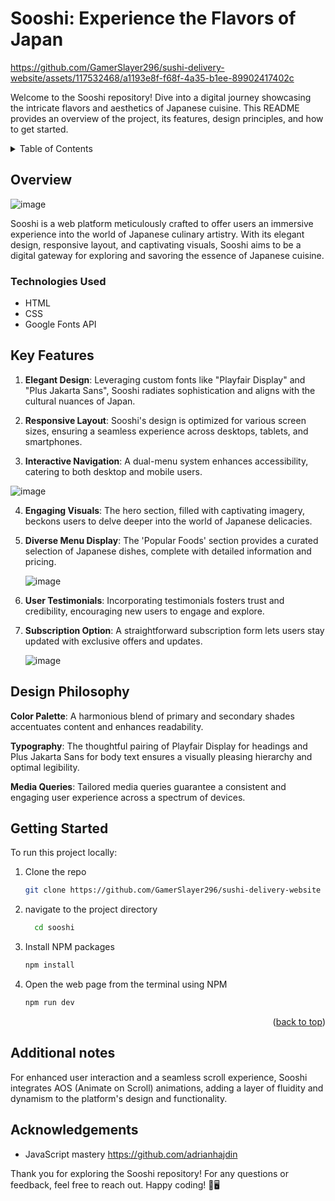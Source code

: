 # Sooshi: Experience the Flavors of Japan



https://github.com/GamerSlayer296/sushi-delivery-website/assets/117532468/a1193e8f-f68f-4a35-b1ee-89902417402c



Welcome to the Sooshi repository! Dive into a digital journey showcasing the intricate flavors and aesthetics of Japanese cuisine. This README provides an overview of the project, its features, design principles, and how to get started.

<!-- TABLE OF CONTENTS -->
<details>
  <summary>Table of Contents</summary>
  <ol>
    <li>
      <a href="#overview">Overview</a>
    </li>
    <li>
      <a href="#key-features">Key Features</a>
    </li>
    <li><a href="#design-philosophy">Design Philosophy</a></li>
    <li><a href="#getting-started">Getting Started</a></li>
    <li><a href="#additional-notes">Additional notes</a></li>
    <li><a href="#acknowledgments">Acknowledgments</a></li>
  </ol>
</details>


## Overview
![image](https://github.com/GamerSlayer296/sushi-delivery-website/assets/117532468/b4405de4-5da1-496a-88c4-259a4c2cdc49)

Sooshi is a web platform meticulously crafted to offer users an immersive experience into the world of Japanese culinary artistry. With its elegant design, responsive layout, and captivating visuals, Sooshi aims to be a digital gateway for exploring and savoring the essence of Japanese cuisine.

### Technologies Used
* HTML
* CSS
* Google Fonts API

## Key Features
1. **Elegant Design**: Leveraging custom fonts like "Playfair Display" and "Plus Jakarta Sans", Sooshi radiates sophistication and aligns with the cultural nuances of Japan.

2. **Responsive Layout**: Sooshi's design is optimized for various screen sizes, ensuring a seamless experience across desktops, tablets, and smartphones.

3. **Interactive Navigation**: A dual-menu system enhances accessibility, catering to both desktop and mobile users.   

![image](https://github.com/GamerSlayer296/sushi-delivery-website/assets/117532468/2e6610b1-f38a-45bd-baef-1abd9b45e682) 

4. **Engaging Visuals**: The hero section, filled with captivating imagery, beckons users to delve deeper into the world of Japanese delicacies.

5. **Diverse Menu Display**: The 'Popular Foods' section provides a curated selection of Japanese dishes, complete with detailed information and pricing.
   
   ![image](https://github.com/GamerSlayer296/sushi-delivery-website/assets/117532468/bfcab3e1-4eaa-4730-881e-7ea4d7ca8d55)
   
6. **User Testimonials**: Incorporating testimonials fosters trust and credibility, encouraging new users to engage and explore.
   
7. **Subscription Option**: A straightforward subscription form lets users stay updated with exclusive offers and updates.
   
   ![image](https://github.com/GamerSlayer296/sushi-delivery-website/assets/117532468/113a3f66-c6a2-4bc8-9679-4aa96a8b2a2e)



## Design Philosophy

**Color Palette**: A harmonious blend of primary and secondary shades accentuates content and enhances readability.

**Typography**: The thoughtful pairing of Playfair Display for headings and Plus Jakarta Sans for body text ensures a visually pleasing hierarchy and optimal legibility.

**Media Queries**: Tailored media queries guarantee a consistent and engaging user experience across a spectrum of devices.

## Getting Started
To run this project locally:

1. Clone the repo
   ```sh
   git clone https://github.com/GamerSlayer296/sushi-delivery-website
   ```
2. navigate to the project directory
   ```sh
     cd sooshi
   ```
3. Install NPM packages
   ```sh
   npm install
   ```
5. Open the web page from the terminal using NPM
   ```sh
   npm run dev
   ```

<p align="right">(<a href="#sooshi">back to top</a>)</p>

## Additional notes

For enhanced user interaction and a seamless scroll experience, Sooshi integrates AOS (Animate on Scroll) animations, adding a layer of fluidity and dynamism to the platform's design and functionality.

## Acknowledgements
* JavaScript mastery https://github.com/adrianhajdin


Thank you for exploring the Sooshi repository! For any questions or feedback, feel free to reach out. Happy coding! 🍣🖥️
